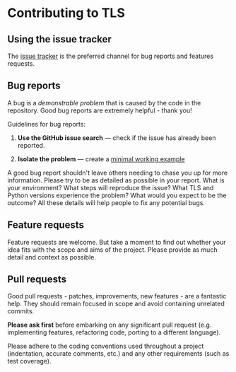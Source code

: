 # Contributing to TLS

## Using the issue tracker

The [issue tracker](https://github.com/hippke/tls/issues) is the preferred channel for bug reports and features requests.

## Bug reports

A bug is a _demonstrable problem_ that is caused by the code in the repository.
Good bug reports are extremely helpful - thank you!

Guidelines for bug reports:

1. **Use the GitHub issue search** &mdash; check if the issue has already been
   reported.

2. **Isolate the problem** &mdash; create a [minimal working example](https://en.wikipedia.org/wiki/Minimal_working_example)

A good bug report shouldn't leave others needing to chase you up for more
information. Please try to be as detailed as possible in your report. What is
your environment? What steps will reproduce the issue? What TLS and Python versions
experience the problem? What would you expect to be the outcome? All these
details will help people to fix any potential bugs.


## Feature requests

Feature requests are welcome. But take a moment to find out whether your idea
fits with the scope and aims of the project. Please
provide as much detail and context as possible.


## Pull requests

Good pull requests - patches, improvements, new features - are a fantastic
help. They should remain focused in scope and avoid containing unrelated
commits.

**Please ask first** before embarking on any significant pull request (e.g.
implementing features, refactoring code, porting to a different language).

Please adhere to the coding conventions used throughout a project (indentation,
accurate comments, etc.) and any other requirements (such as test coverage).
